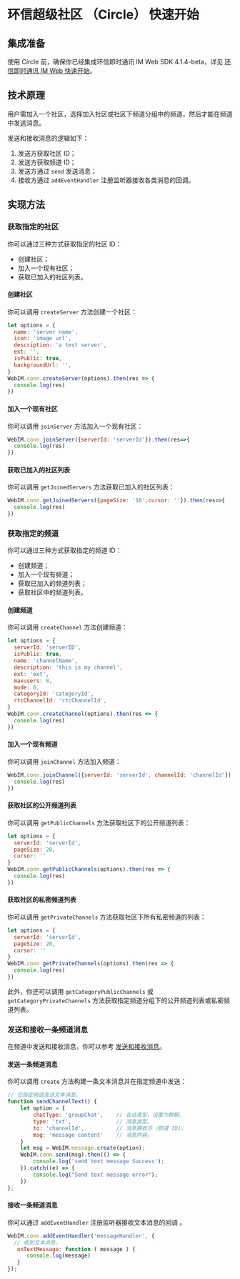 # 环信超级社区 （Circle） 快速开始

## 集成准备

使用 Circle 前，确保你已经集成环信即时通讯 IM Web SDK 4.1.4-beta，详见 [环信即时通讯 IM Web 快速开始](/document/web/quickstart.html)。

## 技术原理

用户需加入一个社区，选择加入社区或社区下频道分组中的频道，然后才能在频道中发送消息。

发送和接收消息的逻辑如下：

1. 发送方获取社区 ID；
2. 发送方获取频道 ID；
3. 发送方通过 `send` 发送消息；
4. 接收方通过 `addEventHandler` 注册监听器接收各类消息的回调。

## 实现方法

### 获取指定的社区

你可以通过三种方式获取指定的社区 ID：

- 创建社区；
- 加入一个现有社区；
- 获取已加入的社区列表。

#### 创建社区

你可以调用 `createServer` 方法创建一个社区：

```javascript
let options = {
  name: 'server name',
  icon: 'image url',
  description: 'a test server',
  ext: '',
  isPublic: true,
  backgroundUrl: '',
}
WebIM.conn.createServer(options).then(res => {
  console.log(res)
})

```

#### 加入一个现有社区

你可以调用 `joinServer` 方法加入一个现有社区：

```javascript
WebIM.conn.joinServer({serverId: 'serverId'}).then(res=>{
  console.log(res)
})
```

#### 获取已加入的社区列表

你可以调用 `getJoinedServers` 方法获取已加入的社区列表：

```javascript
WebIM.conn.getJoinedServers({pageSize: '10',cursor: ''}).then(res=>{
  console.log(res)
})
```

### 获取指定的频道

你可以通过三种方式获取指定的频道 ID：

- 创建频道；
- 加入一个现有频道；
- 获取已加入的频道列表；
- 获取社区中的频道列表。

#### 创建频道

你可以调用 `createChannel` 方法创建频道：

```javascript
let options = {
  serverId: 'serverID',
  isPublic: true,
  name: 'channelName',
  description: 'this is my channel',
  ext: 'ext',
  maxusers: 8,
  mode: 0,
  categoryId: 'categoryId',
  rtcChannelId: 'rtcChannelId',
}
WebIM.conn.createChannel(options).then(res => {
  console.log(res)
})
```

#### 加入一个现有频道

你可以调用 `joinChannel` 方法加入频道：

```javascript
WebIM.conn.joinChannel({serverId: 'serverId', channelId: 'channelId'}).then(res => {
  console.log(res)
})
```

#### 获取社区的公开频道列表

你可以调用 `getPublicChannels` 方法获取社区下的公开频道列表：

```javascript
let options = {
  serverId: 'serverId',
  pageSize: 20,
  cursor: ''
}
WebIM.conn.getPublicChannels(options).then(res => {
  console.log(res)
})
```

#### 获取社区的私密频道列表

你可以调用 `getPrivateChannels` 方法获取社区下所有私密频道的列表：

```javascript
let options = {
  serverId: 'serverId',
  pageSize: 20,
  cursor: ''
}
WebIM.conn.getPrivateChannels(options).then(res => {
  console.log(res)
})
```

此外，你还可以调用 `getCategoryPublicChannels` 或 `getCategoryPrivateChannels` 方法获取指定频道分组下的公开频道列表或私密频道列表。

### 发送和接收一条频道消息

在频道中发送和接收消息，你可以参考 [发送和接收消息](/document/web/message_send_receive.html)。

#### 发送一条频道消息

你可以调用 `create` 方法构建一条文本消息并在指定频道中发送：

```javascript
// 在指定频道发送文本消息。
function sendChannelText() {
    let option = {
        chatType: 'groupChat',    // 会话类型，设置为群聊。
        type: 'txt',              // 消息类型。
        to: 'channelId',          // 消息接收方（频道 ID)。
        msg: 'message content'    // 消息内容。
    }
    let msg = WebIM.message.create(option); 
    WebIM.conn.send(msg).then(() => {
        console.log('send text message Success');  
    }).catch((e) => {
        console.log("Send text message error");  
    })
};
```

#### 接收一条频道消息

你可以通过 `addEventHandler` 注册监听器接收文本消息的回调 。

```javascript
WebIM.conn.addEventHandler('messageHandler', {
  // 收到文本消息。
   onTextMessage: function ( message ) {
      console.log(message)
   }
});
```